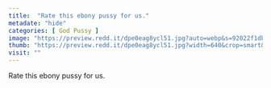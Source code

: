```yaml
---
title:  "Rate this ebony pussy for us."
metadate: "hide"
categories: [ God Pussy ]
image: "https://preview.redd.it/dpe0eag8ycl51.jpg?auto=webp&s=92022f1db84f1c7240b08d3aefc1e4e25d8f271b"
thumb: "https://preview.redd.it/dpe0eag8ycl51.jpg?width=640&crop=smart&auto=webp&s=fabf7dff0bdaa6bf135cfda25d2f2698e6735fed"
visit: ""
---
```

Rate this ebony pussy for us.

